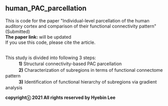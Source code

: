 ## human_PAC_parcellation ##
This is code for the paper "Individual-level parcellation of the human auditory cortex and comparison of their functional connectivity pattern"(Submitted)<br />
**The paper link:** will be updated<br />
If you use this code, please cite the article.<br /><br />

This study is divided into following 3 steps:<br />
　　　**1)** Structural connectivity-based PAC parcellation<br />
　　　**2)** Characterization of subregions in terms of functional connectome pattern<br />
　　　**3)** Identification of functional hierarchy of subregions via gradient analysis<br />

**copyrightⓒ 2021 All rights reserved by Hyebin Lee<br /><br />**
